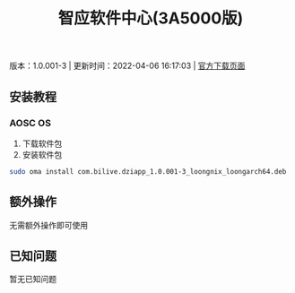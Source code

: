 ﻿---
id: 403
title: 智应软件中心(3A5000版)
toc: true
weight: 403
---

版本：1.0.001-3 | 更新时间：2022-04-06 16:17:03 | [官方下载页面](http://app.loongapps.cn/#/detail/403)

## 安装教程 

### AOSC OS 

1. 下载软件包
2. 安装软件包

```bash
sudo oma install com.bilive.dziapp_1.0.001-3_loongnix_loongarch64.deb
```

## 额外操作

无需额外操作即可使用

## 已知问题

暂无已知问题

